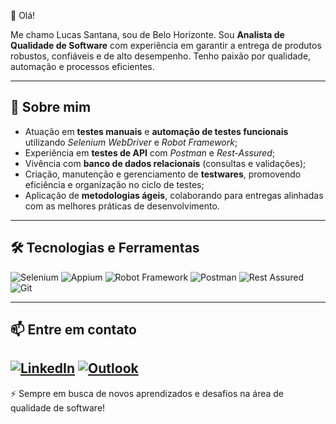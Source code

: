 👋 Olá!

Me chamo Lucas Santana, sou de Belo Horizonte. Sou **Analista de Qualidade de Software** com experiência em garantir a entrega de produtos robustos, confiáveis e de alto desempenho. Tenho paixão por qualidade, automação e processos eficientes.

---

## 🚀 Sobre mim

- Atuação em **testes manuais** e **automação de testes funcionais** utilizando _Selenium WebDriver_ e _Robot Framework_;
- Experiência em **testes de API** com _Postman_ e _Rest-Assured_;
- Vivência com **banco de dados relacionais** (consultas e validações);
- Criação, manutenção e gerenciamento de **testwares**, promovendo eficiência e organização no ciclo de testes;
- Aplicação de **metodologias ágeis**, colaborando para entregas alinhadas com as melhores práticas de desenvolvimento.

---

## 🛠️ Tecnologias e Ferramentas

![Selenium](https://img.shields.io/badge/-Selenium-43B02A?logo=selenium&logoColor=white&style=flat)
![Appium](https://img.shields.io/badge/-Appium-47226C?logo=appium&logoColor=white&style=flat)
![Robot Framework](https://img.shields.io/badge/-Robot_Framework-000000?logo=robot-framework&logoColor=white&style=flat)
![Postman](https://img.shields.io/badge/-Postman-FF6C37?logo=postman&logoColor=white&style=flat)
![Rest Assured](https://img.shields.io/badge/-Rest_Assured-6DB33F?logo=java&logoColor=white&style=flat)
![Git](https://img.shields.io/badge/-Git-F05032?logo=git&logoColor=white&style=flat)

---

## 📫 Entre em contato

[![LinkedIn](https://img.shields.io/badge/-LinkedIn-0A66C2?logo=linkedin&logoColor=white&style=flat)](https://www.linkedin.com/in/lucas-santana-9b8040211)
[![Outlook](https://img.shields.io/badge/-Outlook-0078D4?logo=microsoft-outlook&logoColor=white&style=flat)](mailto:lucas.oliv.santana@outlook.com)
---

⚡ Sempre em busca de novos aprendizados e desafios na área de qualidade de software!
